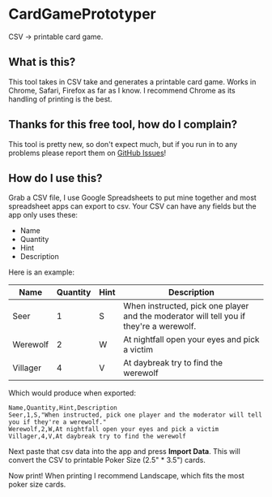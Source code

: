 # CardGamePrototyper

CSV -> printable card game.

## What is this?

This tool takes in CSV take and generates a printable card game. Works in Chrome, Safari, Firefox as far as I know. I recommend Chrome as its handling of printing is the best.

## Thanks for this free tool, how do I complain?

This tool is pretty new, so don't expect much, but if you run in to any problems please report them on [GitHub Issues](https://github.com/astrism/CardGamePrototyper/issues)!

## How do I use this?

Grab a CSV file, I use Google Spreadsheets to put mine together and most spreadsheet apps can export to csv. Your CSV can have any fields but the app only uses these:

* Name
* Quantity
* Hint
* Description

Here is an example:

| Name     	| Quantity 	| Hint 	| Description                                                                             	|
|----------	|----------	|------	|-----------------------------------------------------------------------------------------	|
| Seer     	| 1        	| S    	| When instructed, pick one player and the moderator will tell you if they're a werewolf. 	|
| Werewolf 	| 2        	| W    	| At nightfall open your eyes and pick a victim                                           	|
| Villager 	| 4        	| V    	| At daybreak try to find the werewolf                                                    	|

Which would produce when exported:

```csv
Name,Quantity,Hint,Description
Seer,1,S,"When instructed, pick one player and the moderator will tell you if they're a werewolf."
Werewolf,2,W,At nightfall open your eyes and pick a victim
Villager,4,V,At daybreak try to find the werewolf
```

Next paste that csv data into the app and press **Import Data**. This will convert the CSV to printable Poker Size (2.5" * 3.5") cards.

Now print! When printing I recommend Landscape, which fits the most poker size cards.


